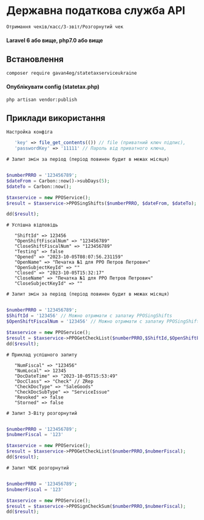 # Державна податкова служба API 

`Отримання чеків/касс/З-звіт/Розгорнутий чек`
#### Laravel 6 або вище, php7.0 або вище

## Встановлення

```
composer require gavan4eg/statetaxserviceukraine
```
#### Опублікувати config (statetax.php)

```
php artisan vendor:publish
```

## Приклади використання

`Настройка конфіга`
```php
   'key' => file_get_contents(()) // file (приватний ключ підпис),
   'passwordKey' => '11111' // Пароль від приватного ключа,
```


`# Запит змін за період (період повинен будит в межах місяця)`
```php

$numberPRRO = '123456789';
$dateFrom = Carbon::now()->subDays(5);
$dateTo = Carbon::now();

$taxservice = new PPOService();
$result = $taxservice->PPOSingShifts($numberPRRO, $dateFrom, $dateTo);

dd($result);
```
`# Успішна відповідь`
```
   "ShiftId" => 123456
   "OpenShiftFiscalNum" => "123456789"
   "CloseShiftFiscalNum" => "123456789"
   "Testing" => false
   "Opened" => "2023-10-05T08:07:56.231159"
   "OpenName" => "Печатка №1 для РРО Петров Петрович"
   "OpenSubjectKeyId" => ""
   "Closed" => "2023-10-05T15:32:17"
   "CloseName" => "Печатка №1 для РРО Петров Петрович"
   "CloseSubjectKeyId" => ""
```

`# Запит змін за період (період повинен будит в межах місяця)`
```php

$numberPRRO = '123456789';
$ShiftId = '123456' // Можно отримати с запатиу PPOSingShifts
$OpenShiftFiscalNum = '123456' // Можно отримати с запатиу PPOSingShifts

$taxservice = new PPOService();
$result = $taxservice->PPOGetCheckList($numberPRRO,$ShiftId,$OpenShiftFiscalNum);
dd($result);
```
`# Приклад успішного запиту`
```
   "NumFiscal" => "123456"
   "NumLocal" => 12345
   "DocDateTime" => "2023-10-05T15:53:49"
   "DocClass" => "Check" // ZRep
   "CheckDocType" => "SaleGoods"
   "CheckDocSubType" => "ServiceIssue"
   "Revoked" => false
   "Storned" => false
```

`# Запит З-Віту розгорнутий`
```php

$numberPRRO = '123456789';
$nubmerFiscal = '123'

$taxservice = new PPOService();
$result = $taxservice->PPOGetCheckList($numberPRRO,$nubmerFiscal);
dd($result);
```
`# Запит ЧЕК розгорнутий`
```php

$numberPRRO = '123456789';
$nubmerFiscal = '123'

$taxservice = new PPOService();
$result = $taxservice->PPOSignCheckSum($numberPRRO,$nubmerFiscal);
dd($result);
```


